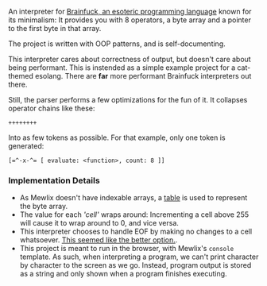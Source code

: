 An interpreter for [Brainfuck, an esoteric programming language](https://esolangs.org/wiki/Brainfuck) known for its minimalism: It provides you with 8 operators, a byte array and a pointer to the first byte in that array.

The project is written with OOP patterns, and is self-documenting.

This interpreter cares about correctness of output, but doesn't care about being performant. This is instended as a simple example project for a cat-themed esolang. There are **far** more performant Brainfuck interpreters out there.

Still, the parser performs a few optimizations for the fun of it. It collapses operator chains like these:
```bf
++++++++
```
Into as few tokens as possible. For that example, only one token is generated:
```mewlix
[=^-x-^= [ evaluate: <function>, count: 8 ]]
```

### Implementation Details
- As Mewlix doesn't have indexable arrays, a [table](https://github.com/KBMackenzie/mewlix/wiki/std#stdtable) is used to represent the byte array.
- The value for each *'cell'* wraps around: Incrementing a cell above 255 will cause it to wrap around to 0, and vice versa.
- This interpreter chooses to handle EOF by making no changes to a cell whatsoever. [This seemed like the better option.](https://esolangs.org/wiki/Brainfuck#EOF).
- This project is meant to run in the browser, with Mewlix's `console` template. As such, when interpreting a program, we can't print character by character to the screen as we go. Instead, program output is stored as a string and only shown when a program finishes executing.

